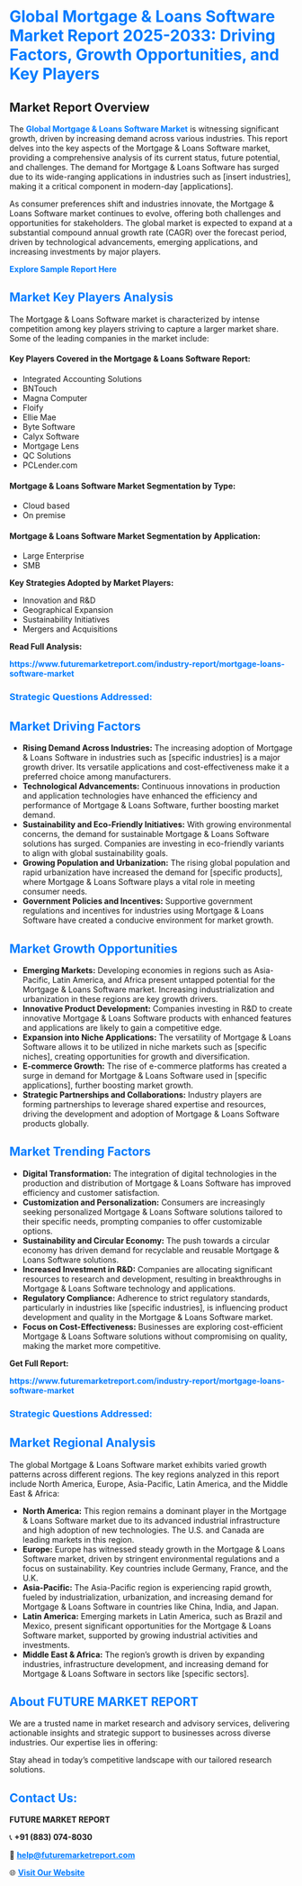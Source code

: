 <h1 style="color: #007BFF;">Global Mortgage & Loans Software Market Report 2025-2033: Driving Factors, Growth Opportunities, and Key Players</h1>

<section id="overview">
<h2>Market Report Overview</h2>
<p>The <a href="https://www.futuremarketreport.com/industry-report/mortgage-loans-software-market" style="color: #007BFF; text-decoration: none;"><strong>Global Mortgage & Loans Software Market</strong></a> is witnessing significant growth, driven by increasing demand across various industries. This report delves into the key aspects of the Mortgage & Loans Software market, providing a comprehensive analysis of its current status, future potential, and challenges. The demand for Mortgage & Loans Software has surged due to its wide-ranging applications in industries such as [insert industries], making it a critical component in modern-day [applications].</p>
<p>As consumer preferences shift and industries innovate, the Mortgage & Loans Software market continues to evolve, offering both challenges and opportunities for stakeholders. The global market is expected to expand at a substantial compound annual growth rate (CAGR) over the forecast period, driven by technological advancements, emerging applications, and increasing investments by major players.</p>
</section>

<section id="overview">
<p><a href="https://www.futuremarketreport.com/request-sample/reportId=56365" style="color: #007BFF; text-decoration: none;"><strong>Explore Sample Report Here</strong></a></p>
</section>

<section id="key-players">
<h2 style="color: #007BFF;">Market Key Players Analysis</h2>
<p>The Mortgage & Loans Software market is characterized by intense competition among key players striving to capture a larger market share. Some of the leading companies in the market include:</p>
<h4>Key Players Covered in the Mortgage & Loans Software Report:</h4>
<ul><li>Integrated Accounting Solutions</li><li>BNTouch</li><li>Magna Computer</li><li>Floify</li><li>Ellie Mae</li><li>Byte Software</li><li>Calyx Software</li><li>Mortgage Lens</li><li>QC Solutions</li><li>PCLender.com</li></ul>
<h4>Mortgage & Loans Software Market Segmentation by Type:</h4>
<ul><li>Cloud based</li><li>On premise</li></ul>

<h4>Mortgage & Loans Software Market Segmentation by Application:</h4>
<ul><li>Large Enterprise</li><li>SMB</li></ul>
<p><strong>Key Strategies Adopted by Market Players:</strong></p>
<ul>
<li>Innovation and R&D</li>
<li>Geographical Expansion</li>
<li>Sustainability Initiatives</li>
<li>Mergers and Acquisitions</li>
</ul>
</section>

<section>
<p><strong>Read Full Analysis: </strong></p><a href="https://www.futuremarketreport.com/industry-report/mortgage-loans-software-market" style="color: #007BFF; text-decoration: none;"><strong>https://www.futuremarketreport.com/industry-report/mortgage-loans-software-market</strong></a>
<h3 style="color: #007BFF;">Strategic Questions Addressed:</h3>
</section>

<section id="driving-factors">
<h2 style="color: #007BFF;">Market Driving Factors</h2>
<ul>
<li><strong>Rising Demand Across Industries:</strong> The increasing adoption of Mortgage & Loans Software in industries such as [specific industries] is a major growth driver. Its versatile applications and cost-effectiveness make it a preferred choice among manufacturers.</li>
<li><strong>Technological Advancements:</strong> Continuous innovations in production and application technologies have enhanced the efficiency and performance of Mortgage & Loans Software, further boosting market demand.</li>
<li><strong>Sustainability and Eco-Friendly Initiatives:</strong> With growing environmental concerns, the demand for sustainable Mortgage & Loans Software solutions has surged. Companies are investing in eco-friendly variants to align with global sustainability goals.</li>
<li><strong>Growing Population and Urbanization:</strong> The rising global population and rapid urbanization have increased the demand for [specific products], where Mortgage & Loans Software plays a vital role in meeting consumer needs.</li>
<li><strong>Government Policies and Incentives:</strong> Supportive government regulations and incentives for industries using Mortgage & Loans Software have created a conducive environment for market growth.</li>
</ul>
</section>

<section id="growth-opportunities">
<h2 style="color: #007BFF;">Market Growth Opportunities</h2>
<ul>
<li><strong>Emerging Markets:</strong> Developing economies in regions such as Asia-Pacific, Latin America, and Africa present untapped potential for the Mortgage & Loans Software market. Increasing industrialization and urbanization in these regions are key growth drivers.</li>
<li><strong>Innovative Product Development:</strong> Companies investing in R&D to create innovative Mortgage & Loans Software products with enhanced features and applications are likely to gain a competitive edge.</li>
<li><strong>Expansion into Niche Applications:</strong> The versatility of Mortgage & Loans Software allows it to be utilized in niche markets such as [specific niches], creating opportunities for growth and diversification.</li>
<li><strong>E-commerce Growth:</strong> The rise of e-commerce platforms has created a surge in demand for Mortgage & Loans Software used in [specific applications], further boosting market growth.</li>
<li><strong>Strategic Partnerships and Collaborations:</strong> Industry players are forming partnerships to leverage shared expertise and resources, driving the development and adoption of Mortgage & Loans Software products globally.</li>
</ul>
</section>

<section id="trending-factors">
<h2 style="color: #007BFF;">Market Trending Factors</h2>
<ul>
<li><strong>Digital Transformation:</strong> The integration of digital technologies in the production and distribution of Mortgage & Loans Software has improved efficiency and customer satisfaction.</li>
<li><strong>Customization and Personalization:</strong> Consumers are increasingly seeking personalized Mortgage & Loans Software solutions tailored to their specific needs, prompting companies to offer customizable options.</li>
<li><strong>Sustainability and Circular Economy:</strong> The push towards a circular economy has driven demand for recyclable and reusable Mortgage & Loans Software solutions.</li>
<li><strong>Increased Investment in R&D:</strong> Companies are allocating significant resources to research and development, resulting in breakthroughs in Mortgage & Loans Software technology and applications.</li>
<li><strong>Regulatory Compliance:</strong> Adherence to strict regulatory standards, particularly in industries like [specific industries], is influencing product development and quality in the Mortgage & Loans Software market.</li>
<li><strong>Focus on Cost-Effectiveness:</strong> Businesses are exploring cost-efficient Mortgage & Loans Software solutions without compromising on quality, making the market more competitive.</li>
</ul>
</section>

<section>
<p><strong>Get Full Report: </strong></p><a href="https://www.futuremarketreport.com/industry-report/mortgage-loans-software-market" style="color: #007BFF; text-decoration: none;"><strong>https://www.futuremarketreport.com/industry-report/mortgage-loans-software-market</strong></a>
<h3 style="color: #007BFF;">Strategic Questions Addressed:</h3>
</section>


<section id="regional-analysis">
<h2 style="color: #007BFF;">Market Regional Analysis</h2>
<p>The global Mortgage & Loans Software market exhibits varied growth patterns across different regions. The key regions analyzed in this report include North America, Europe, Asia-Pacific, Latin America, and the Middle East & Africa:</p>
<ul>
<li><strong>North America:</strong> This region remains a dominant player in the Mortgage & Loans Software market due to its advanced industrial infrastructure and high adoption of new technologies. The U.S. and Canada are leading markets in this region.</li>
<li><strong>Europe:</strong> Europe has witnessed steady growth in the Mortgage & Loans Software market, driven by stringent environmental regulations and a focus on sustainability. Key countries include Germany, France, and the U.K.</li>
<li><strong>Asia-Pacific:</strong> The Asia-Pacific region is experiencing rapid growth, fueled by industrialization, urbanization, and increasing demand for Mortgage & Loans Software in countries like China, India, and Japan.</li>
<li><strong>Latin America:</strong> Emerging markets in Latin America, such as Brazil and Mexico, present significant opportunities for the Mortgage & Loans Software market, supported by growing industrial activities and investments.</li>
<li><strong>Middle East & Africa:</strong> The region’s growth is driven by expanding industries, infrastructure development, and increasing demand for Mortgage & Loans Software in sectors like [specific sectors].</li>
</ul>
</section>

<footer>
<h2 style="color: #007BFF;">About FUTURE MARKET REPORT</h2>
<p>We are a trusted name in market research and advisory services, delivering actionable insights and strategic support to businesses across diverse industries. Our expertise lies in offering:</p>

<p>Stay ahead in today’s competitive landscape with our tailored research solutions.</p>

<h2 style="color: #007BFF;">Contact Us:</h2>
<p><strong>FUTURE MARKET REPORT</strong></p>
<p>📞 <strong>+91 (883) 074-8030</strong></p>
<p>📧 <strong><a href="mailto:help@futuremarketreport.com" style="color: #007BFF;">help@futuremarketreport.com</a></strong></p>
<p>🌐 <strong><a href="https://www.futuremarketreport.com/" style="color: #007BFF;">Visit Our Website</a></strong></p>
</footer>